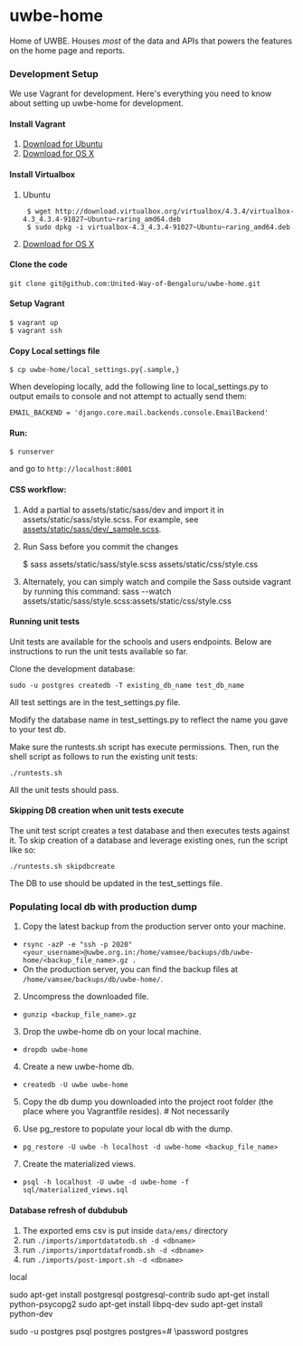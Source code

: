uwbe-home
=========

Home of UWBE. Houses *most* of the data and APIs that powers the features on the home page and reports.

### Development Setup

We use Vagrant for development. Here's everything you need to know about setting up uwbe-home for development.

#### Install Vagrant
1. [Download for Ubuntu](https://dl.bintray.com/mitchellh/vagrant/vagrant_1.5.1_x86_64.deb)
2. [Download for OS X](https://dl.bintray.com/mitchellh/vagrant/vagrant_1.5.1.dmg)

#### Install Virtualbox
1. Ubuntu

        $ wget http://download.virtualbox.org/virtualbox/4.3.4/virtualbox-4.3_4.3.4-91027~Ubuntu~raring_amd64.deb
        $ sudo dpkg -i virtualbox-4.3_4.3.4-91027~Ubuntu~raring_amd64.deb

2. [Download for OS X](http://download.virtualbox.org/virtualbox/4.3.8/VirtualBox-4.3.8-92456-OSX.dmg)

#### Clone the code

    git clone git@github.com:United-Way-of-Bengaluru/uwbe-home.git

#### Setup Vagrant

    $ vagrant up
    $ vagrant ssh

#### Copy Local settings file

    $ cp uwbe-home/local_settings.py{.sample,}

When developing locally, add the following line to local_settings.py to output emails to console and not attempt to actually send them:

    EMAIL_BACKEND = 'django.core.mail.backends.console.EmailBackend'

#### Run:

    $ runserver

and go to `http://localhost:8001`

#### CSS workflow:

1. Add a partial to assets/static/sass/dev and import it in assets/static/sass/style.scss. For example, see [assets/static/sass/dev/_sample.scss](https://github.com/United-Way-of-Bengaluru/uwbe-home/blob/develop/assets/static/sass/dev/_sample.scss).

2. Run Sass before you commit the changes
    
    $ sass assets/static/sass/style.scss assets/static/css/style.css

3. Alternately, you can simply watch and compile the Sass outside vagrant by running this command:
sass --watch assets/static/sass/style.scss:assets/static/css/style.css

#### Running unit tests

Unit tests are available for the schools and users endpoints. Below are instructions to run the unit tests available so far. 

Clone the development database:

    sudo -u postgres createdb -T existing_db_name test_db_name

All test settings are in the test_settings.py file.

Modify the database name in test_settings.py to reflect the name you gave to your test db.

Make sure the runtests.sh script has execute permissions. Then, run the shell script as follows to run the existing unit tests:

    ./runtests.sh

All the unit tests should pass.

#### Skipping DB creation when unit tests execute

The unit test script creates a test database and then executes tests against it. To skip creation of a database and leverage existing ones, run the script like so:

    ./runtests.sh skipdbcreate

The DB to use should be updated in the test_settings file.

### Populating local db with production dump

1. Copy the latest backup from the production server onto your machine.
 - `rsync -azP -e "ssh -p 2020" <your_username>@uwbe.org.in:/home/vamsee/backups/db/uwbe-home/<backup_file_name>.gz .`
 - On the production server, you can find the backup files at `/home/vamsee/backups/db/uwbe-home/`.

2. Uncompress the downloaded file.
 - `gunzip <backup_file_name>.gz`

3. Drop the uwbe-home db on your local machine.
 - `dropdb uwbe-home`

4. Create a new uwbe-home db.
 - `createdb -U uwbe uwbe-home`

5. Copy the db dump you downloaded into the project root folder (the place where you Vagrantfile resides). # Not necessarily

6. Use pg_restore to populate your local db with the dump.
 - `pg_restore -U uwbe -h localhost -d uwbe-home <backup_file_name>`

7. Create the materialized views.
 - `psql -h localhost -U uwbe -d uwbe-home -f sql/materialized_views.sql`


#### Database refresh of dubdubub

1. The exported ems csv is put inside `data/ems/` directory
2. run `./imports/importdatatodb.sh -d <dbname>`
3. run `./imports/importdatafromdb.sh -d <dbname>`
4. run `./imports/post-import.sh -d <dbname>`



local 

sudo apt-get install postgresql postgresql-contrib
sudo apt-get install python-psycopg2
sudo apt-get install libpq-dev
sudo apt-get install python-dev

sudo -u postgres psql postgres
postgres=# \password postgres
